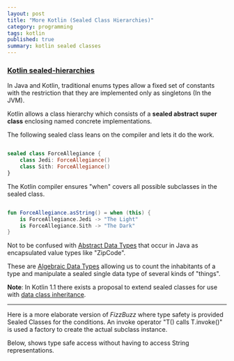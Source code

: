 ```yaml
---
layout: post
title: "More Kotlin (Sealed Class Hierarchies)"
category: programming
tags: kotlin
published: true
summary: kotlin sealed classes
---
```


### [Kotlin sealed-hierarchies](http://kotlinlang.org/docs/reference/classes.html#sealed-classes)

In Java and Kotlin, traditional enums types allow a fixed set of constants with the restriction that they are implemented only as singletons (In the JVM).

Kotlin allows a class hierarchy which consists of a **sealed abstract super class** enclosing named concrete implementations.

The following sealed class leans on the compiler and lets it do the work.

~~~ kotlin

sealed class ForceAllegiance {
    class Jedi: ForceAllegiance()
    class Sith: ForceAllegiance()
}

~~~

The Kotlin compiler ensures "when" covers all possible subclasses in the sealed class.

~~~ kotlin

fun ForceAllegiance.asString() = when (this) {
    is ForceAllegiance.Jedi -> "The Light"
    is ForceAllegiance.Sith -> "The Dark"
}

~~~

Not to be confused with [Abstract Data Types](https://en.wikipedia.org/wiki/Abstract_data_type) that occur in Java as encapsulated value types like "ZipCode".

These are [Algebraic Data Types](https://en.wikipedia.org/wiki/Algebraic_data_type) allowing us to count the inhabitants of a type and manipulate a sealed single data type of several kinds of "things".

**Note**: In Kotlin 1.1 there exists a proposal to extend sealed classes for use with [data class inheritance](https://github.com/Kotlin/KEEP/blob/master/proposals/data-class-inheritance.md).

---

Here is a more elaborate version of *FizzBuzz* where type safety is provided Sealed Classes for the conditions.
An invoke operator "T() calls T.invoke()" is used a factory to create the actual subclass instance.

<script src="https://gist.github.com/griffio/d84f39bce91898c5ee31df89e5b162e5.js"></script>

Below, shows type safe access without having to access String representations.

<script src="https://gist.github.com/griffio/ed73fcc7f2e39e2f7d05409bc2fd32b7.js"></script>
